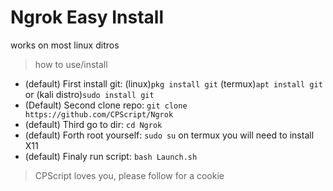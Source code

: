 # Ngrok Easy Install 
works on most linux ditros
> how to use/install

* (default) First install git: (linux)`pkg install git` (termux)`apt install git` or (kali distro)`sudo install git`
* (Default) Second clone repo: `git clone https://github.com/CPScript/Ngrok`
* (default) Third go to dir:   `cd Ngrok`
* (default) Forth root yourself: `sudo su` on termux you will need to install X11
* (default) Finaly run script: `bash Launch.sh `

> CPScript loves you, please follow for a cookie
